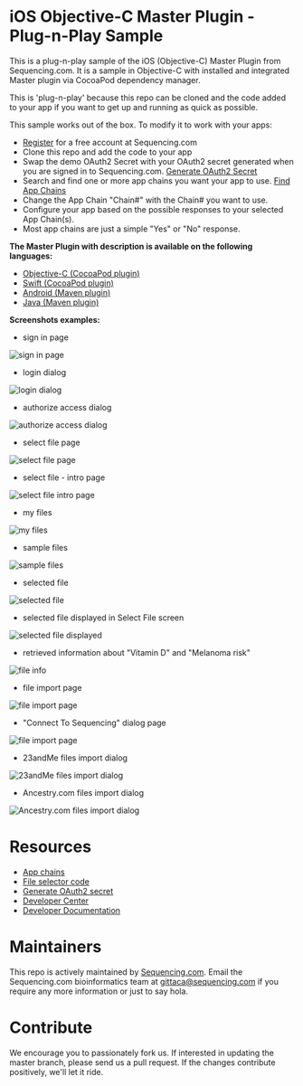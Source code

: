 # iOS Objective-C Master Plugin - Plug-n-Play Sample

This is a plug-n-play sample of the iOS (Objective-C) Master Plugin from Sequencing.com. It is a sample in Objective-C with installed and integrated Master plugin via CocoaPod dependency manager.

This is 'plug-n-play' because this repo can be cloned and the code added to your app if you want to get up and running as quick as possible.

This sample works out of the box. To modify it to work with your apps:

* [Register](https://sequencing.com/user/register) for a free account at Sequencing.com
* Clone this repo and add the code to your app
* Swap the demo OAuth2 Secret with your OAuth2 secret generated when you are signed in to Sequencing.com. [Generate OAuth2 Secret](https://sequencing.com/developer-center/new-app-oauth-secret)
* Search and find one or more app chains you want your app to use. [Find App Chains](https://sequencing.com/app-chains)
* Change the App Chain "Chain#" with the Chain# you want to use.
* Configure your app based on the possible responses to your selected App Chain(s). 
* Most app chains are just a simple "Yes" or "No" response.


**The Master Plugin with description is available on the following languages:**
* [Objective-C (CocoaPod plugin)](https://github.com/SequencingDOTcom/CocoaPod-iOS-Master-Plugin-ObjectiveC)
* [Swift (CocoaPod plugin)](https://github.com/SequencingDOTcom/CocoaPods-iOS-Master-Plugin-Swift)
* [Android (Maven plugin)](https://github.com/SequencingDOTcom/Maven-Android-Master-Plugin-Java)
* [Java (Maven plugin)](https://github.com/SequencingDOTcom/Maven-Android-Master-Plugin-Java)


**Screenshots examples:**

* sign in page

![sign in page](https://github.com/SequencingDOTcom/iOS-Objective-C-Master-Plugin-Plug-n-Play-Sample/blob/master/Screenshots/Screen%20Shot%202016-07-13%20at%207.49.56%20PM.png)

* login dialog

![login dialog](https://github.com/SequencingDOTcom/iOS-Objective-C-Master-Plugin-Plug-n-Play-Sample/blob/master/Screenshots/Screen%20Shot%202016-07-13%20at%207.50.36%20PM.png)

* authorize access dialog

![authorize access dialog](https://github.com/SequencingDOTcom/iOS-Objective-C-Master-Plugin-Plug-n-Play-Sample/blob/master/Screenshots/Screen%20Shot%202016-07-13%20at%207.52.14%20PM.png)

* select file page

![select file page](https://github.com/SequencingDOTcom/iOS-Objective-C-Master-Plugin-Plug-n-Play-Sample/blob/master/Screenshots/Screen%20Shot%202017-03-29%20at%201.52.03%20PM.png)

* select file - intro page

![select file intro page](https://github.com/SequencingDOTcom/iOS-Objective-C-Master-Plugin-Plug-n-Play-Sample/blob/master/Screenshots/Screen%20Shot%202016-07-13%20at%207.52.34%20PM.png)

* my files

![my files](https://github.com/SequencingDOTcom/iOS-Objective-C-Master-Plugin-Plug-n-Play-Sample/blob/master/Screenshots/Screen%20Shot%202016-07-13%20at%207.52.37%20PM.png)

* sample files

![sample files](https://github.com/SequencingDOTcom/iOS-Objective-C-Master-Plugin-Plug-n-Play-Sample/blob/master/Screenshots/Screen%20Shot%202016-07-13%20at%207.52.39%20PM.png)

* selected file

![selected file](https://github.com/SequencingDOTcom/iOS-Objective-C-Master-Plugin-Plug-n-Play-Sample/blob/master/Screenshots/Screen%20Shot%202016-07-13%20at%207.52.43%20PM.png)

* selected file displayed in Select File screen

![selected file displayed](https://github.com/SequencingDOTcom/iOS-Objective-C-Master-Plugin-Plug-n-Play-Sample/blob/master/Screenshots/Screen%20Shot%202017-03-29%20at%201.52.42%20PM.png)

* retrieved information about "Vitamin D" and "Melanoma risk"

![file info](https://github.com/SequencingDOTcom/iOS-Objective-C-Master-Plugin-Plug-n-Play-Sample/blob/master/Screenshots/Screen%20Shot%202017-03-29%20at%201.52.55%20PM.png)

* file import page

![file import page](https://github.com/SequencingDOTcom/iOS-Objective-C-Master-Plugin-Plug-n-Play-Sample/blob/master/Screenshots/Screen%20Shot%202017-03-29%20at%202.44.47%20PM.png)

* "Connect To Sequencing" dialog page

![file import page](https://github.com/SequencingDOTcom/iOS-Objective-C-Master-Plugin-Plug-n-Play-Sample/blob/master/Screenshots/Screen%20Shot%202017-03-29%20at%201.50.51%20PM.png)

* 23andMe files import dialog

![23andMe files import dialog](https://github.com/SequencingDOTcom/iOS-Objective-C-Master-Plugin-Plug-n-Play-Sample/blob/master/Screenshots/Screen%20Shot%202017-03-29%20at%201.50.57%20PM.png)

* Ancestry.com files import dialog

![Ancestry.com files import dialog](https://github.com/SequencingDOTcom/iOS-Objective-C-Master-Plugin-Plug-n-Play-Sample/blob/master/Screenshots/Screen%20Shot%202017-03-29%20at%201.51.02%20PM.png)



Resources
======================================
* [App chains](https://sequencing.com/app-chains)
* [File selector code](https://github.com/SequencingDOTcom/File-Selector-code)
* [Generate OAuth2 secret](https://sequencing.com/developer-center/new-app-oauth-secret)
* [Developer Center](https://sequencing.com/developer-center)
* [Developer Documentation](https://sequencing.com/developer-documentation/)


Maintainers
======================================
This repo is actively maintained by [Sequencing.com](https://sequencing.com/). Email the Sequencing.com bioinformatics team at gittaca@sequencing.com if you require any more information or just to say hola.


Contribute
======================================
We encourage you to passionately fork us. If interested in updating the master branch, please send us a pull request. If the changes contribute positively, we'll let it ride.
